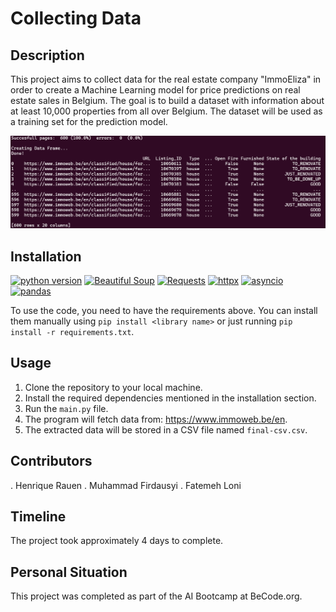 # Collecting Data


## Description
This project aims to collect data for the real estate company "ImmoEliza" in order to create a Machine Learning model for price predictions on real estate sales in Belgium. The goal is to build a dataset with information about at least 10,000 properties from all over Belgium. The dataset will be used as a training set for the prediction model.

![image](assets/image.png)

## Installation

[![python version](https://img.shields.io/badge/python-3.x-blue)](https://python.org)
[![Beautiful Soup](https://img.shields.io/badge/beatiful_soup_4-green)](https://pypi.org/project/beautifulsoup4/)
[![Requests](https://img.shields.io/badge/requests-orange)](https://pypi.org/project/requests/)
[![httpx](https://img.shields.io/badge/httpx-red)](https://pypi.org/project/httpx/)
[![asyncio](https://img.shields.io/badge/asyncio-darkblue)](https://pypi.org/project/asyncio/)
[![pandas](https://img.shields.io/badge/pandas-pink)](https://pypi.org/project/pandas/)

To use the code, you need to have the requirements above.
You can install them manually using `pip install <library name>` or just running `pip install -r requirements.txt`.

## Usage
1. Clone the repository to your local machine.
2. Install the required dependencies mentioned in the installation section.
3. Run the `main.py` file.
4. The program will fetch data from: https://www.immoweb.be/en.
5. The extracted data will be stored in a CSV file named `final-csv.csv`.

## Contributors
. Henrique Rauen
. Muhammad Firdausyi
. Fatemeh Loni

## Timeline
The project took approximately 4 days to complete.

## Personal Situation
This project was completed as part of the AI Bootcamp at BeCode.org.
